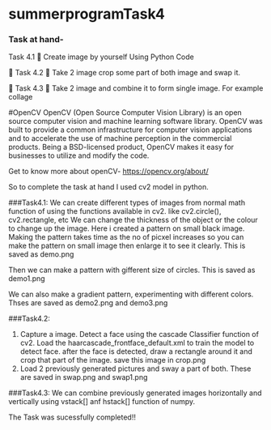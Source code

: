 # summerprogramTask4
### Task at hand- 
Task 4.1
📌 Create image by yourself Using Python Code 

🔅 Task 4.2
📌 Take 2 image crop some part of both image and swap it. 

🔅 Task 4.3
📌 Take 2 image and combine it to form single image. For example collage 


#OpenCV
OpenCV (Open Source Computer Vision Library) is an open source computer vision and machine learning software library. OpenCV was built to provide a common infrastructure for computer vision applications and to accelerate the use of machine perception in the commercial products. Being a BSD-licensed product, OpenCV makes it easy for businesses to utilize and modify the code.

Get to know more about openCV- https://opencv.org/about/

So to complete the task at hand I used cv2 model in python.

###Task4.1:
We can create different types of images from normal math function of using the functions available in cv2. like cv2.circle(), cv2.rectangle, etc
We can change the thickness of the object or the colour to change up the image.
Here i created a pattern on small black image. Making the pattern takes time as the no of picxel increases so you can make the pattern on small image then enlarge it to see it clearly. This is saved as demo.png

Then we can make a pattern with gifferent size of circles. This is saved as demo1.png

We can also make a gradient pattern, experimenting with different colors. Thses are saved as demo2.png and demo3.png

###Task4.2:
1. Capture a image. Detect a face using the cascade Classifier function of cv2. Load the haarcascade_frontface_default.xml to train the model to detect face. after the face is detected, draw a rectangle around it and crop that part of the image. save this image in crop.png
2. Load 2 previously generated pictures and sway a part of both. These are saved in swap.png and swap1.png

###Task4.3:
We can combine previously generated images horizontally and vertically using vstack[] anf hstack[] function of numpy.

The Task was sucessfully completed!!









